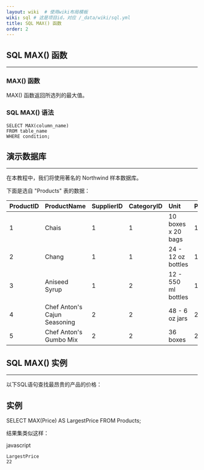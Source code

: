 ```yaml
---
layout: wiki  # 使用wiki布局模板
wiki: sql # 这是项目id，对应 /_data/wiki/sql.yml
title: SQL MAX() 函数
order: 2
---
```


## SQL MAX() 函数

------

### MAX() 函数

MAX() 函数返回所选列的最大值。

### SQL MAX() 语法

```
SELECT MAX(column_name)
FROM table_name
WHERE condition;
```



## 演示数据库

------

在本教程中，我们将使用著名的 Northwind 样本数据库。

下面是选自 "Products" 表的数据：

| ProductID | ProductName                  | SupplierID | CategoryID | Unit                | Price |
| :-------- | :--------------------------- | :--------- | :--------- | :------------------ | :---- |
| 1         | Chais                        | 1          | 1          | 10 boxes x 20 bags  | 18    |
| 2         | Chang                        | 1          | 1          | 24 - 12 oz bottles  | 19    |
| 3         | Aniseed Syrup                | 1          | 2          | 12 - 550 ml bottles | 10    |
| 4         | Chef Anton's Cajun Seasoning | 2          | 2          | 48 - 6 oz jars      | 22    |
| 5         | Chef Anton's Gumbo Mix       | 2          | 2          | 36 boxes            | 21.35 |



## SQL MAX() 实例

------

以下SQL语句查找最昂贵的产品的价格：

## 实例

SELECT MAX(Price) AS LargestPrice FROM Products;

结果集类似这样：

javascript

```
LargestPrice
22
```
